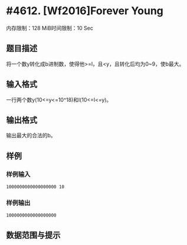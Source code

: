 # #4612. [Wf2016]Forever Young

内存限制：128 MiB时间限制：10 Sec

## 题目描述

将一个数y转化成b进制数，使得他>=l，且<y，且转化后均为0~9，使b最大。

## 输入格式

 一行两个数y(10<=y<=10^18)和l(10<=l<=y)。

## 输出格式

输出最大的合法的b。

## 样例

### 样例输入

    
    1000000000000000000 10
    
    

### 样例输出

    
    1000000000000000000
    
    

## 数据范围与提示
